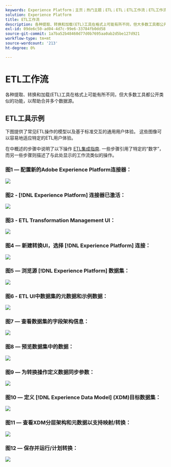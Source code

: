 ```yaml
---
keywords: Experience Platform；主页；热门主题；ETL；ETL；ETL工作流；ETL工作流
solution: Experience Platform
title: ETL工作流
description: 各种提取、转换和加载(ETL)工具在格式上可能有所不同，但大多数工具都公开类似的功能，以帮助合并多个数据源。
exl-id: 09de6c50-ad04-4d7c-99e6-33784fb0dd58
source-git-commit: 1a7ba52b48460d77d0b7695aa0ab2d5be127d921
workflow-type: tm+mt
source-wordcount: '213'
ht-degree: 0%

---
```


# ETL工作流

各种提取、转换和加载(ETL)工具在格式上可能有所不同，但大多数工具都公开类似的功能，以帮助合并多个数据源。

## ETL工具示例

下图提供了常见ETL操作的模型以及基于标准交互的通用用户体验。 这些图像可以容易地适应特定的ETL用户体验。

在中概述的步骤中说明了以下操作 [ETL集成指南](home.md). 一些步骤引用了特定的“数字”，而另一些步骤则描述了与此处显示的工作流类似的操作。

### 图1 — 配置新的Adobe Experience Platform连接器：

![](images/image2.png)

### 图2 - [!DNL Experience Platform] 连接器已激活：

![](images/image3.png)

### 图3 - ETL Transformation Management UI：

![](images/image4.png)

### 图4 — 新建转换UI，选择 [!DNL Experience Platform] 连接：

![](images/image5.png)

### 图5 — 浏览源 [!DNL Experience Platform] 数据集：

![](images/image6.png)

### 图6 - ETL UI中数据集的元数据和示例数据：

![](images/image7.png)

### 图7 — 查看数据集的字段架构信息：

![](images/image8.png)

### 图8 — 预览数据集中的数据：

![](images/image9.png)

### 图9 — 为转换操作定义数据同步参数：

![](images/image10.png)

### 图10 — 定义 [!DNL Experience Data Model] (XDM)目标数据集：

![](images/image11.png)

### 图11 — 查看XDM分层架构和元数据以支持映射/转换：

![](images/image12.png)

### 图12 — 保存并运行/计划转换：

![](images/image13.png)
